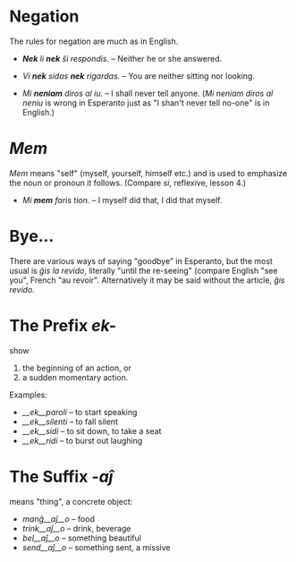 # Negation

The rules for negation are much as in English.


- *__Nek__ li __nek__ ŝi respondis.*   – Neither he or she answered.
- *Vi __nek__ sidas __nek__ rigardas.* – You are neither sitting nor looking.

- *Mi __neniam__ diros al iu.* – I shall never tell anyone. (*Mi neniam diros al neniu* is wrong in Esperanto just as "I shan't never tell no-one" is in English.)


# *Mem*

*Mem* means "self" (myself, yourself, himself etc.) and is used to emphasize the noun or pronoun it follows. (Compare *si*, reflexive, lesson 4.)

- *Mi __mem__ faris tion.*  – I myself did that, I did that myself.

# Bye…

There are various ways of saying "goodbye" in Esperanto, but the most usual is *ĝis la revido*, literally  "until the re-seeing" (compare English "see you", French "au revoir". Alternatively it may be said without the article, *ĝis revido*.


# The Prefix *ek-*

show

1. the beginning of an action, or
2. a sudden momentary action.

Examples:

- *__ek__paroli*  – to start speaking
- *__ek__silenti* – to fall silent
- *__ek__sidi*    – to sit down, to take a seat
- *__ek__ridi*    – to burst out laughing
 

# The Suffix *-aĵ*

means "thing", a concrete object:

- *manĝ__aĵ__o*  – food
- *trink__aĵ__o* – drink, beverage
- *bel__aĵ__o*   – something beautiful
- *send__aĵ__o*  – something sent, a missive
 
